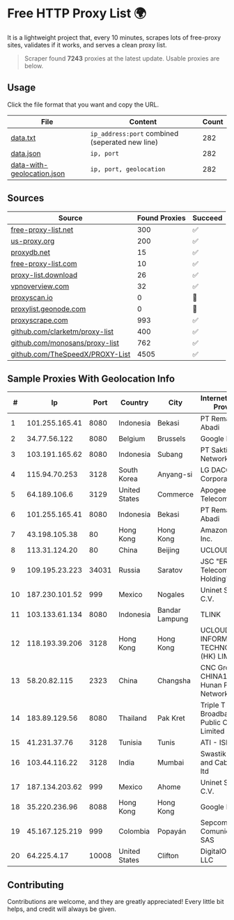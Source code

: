 
# Free HTTP Proxy List 🌍

It is a lightweight project that, every 10 minutes, scrapes lots of free-proxy sites, validates if it works, and serves a clean proxy list.


> Scraper found **7243** proxies at the latest update. Usable proxies are below.

## Usage

Click the file format that you want and copy the URL.


|File|Content|Count|
|----|-------|-----|
|[data.txt](https://raw.githubusercontent.com/themiralay/Proxy-List-World/master/data.txt)|`ip_address:port` combined (seperated new line)|282|
|[data.json](https://raw.githubusercontent.com/themiralay/Proxy-List-World/master/data.json)|`ip, port`|282|
|[data-with-geolocation.json](https://raw.githubusercontent.com/themiralay/Proxy-List-World/master/data-with-geolocation.json)|`ip, port, geolocation`|282|

## Sources

|Source|Found Proxies|Succeed|
|------|-------------|-------|
|[free-proxy-list.net](https://free-proxy-list.net)|300|✅|
|[us-proxy.org](https://www.us-proxy.org)|200|✅|
|[proxydb.net](http://proxydb.net)|15|✅|
|[free-proxy-list.com](https://free-proxy-list.com/?page=&port=&type%5B%5D=http&type%5B%5D=https&up_time=0&search=Search)|10|✅|
|[proxy-list.download](https://www.proxy-list.download/HTTP)|26|✅|
|[vpnoverview.com](https://vpnoverview.com/privacy/anonymous-browsing/free-proxy-servers)|32|✅|
|[proxyscan.io](https://www.proxyscan.io)|0|🚫|
|[proxylist.geonode.com](https://proxylist.geonode.com/api/proxy-list?limit=300&page=1&sort_by=lastChecked&sort_type=desc&protocols=http,https)|0|🚫|
|[proxyscrape.com](https://api.proxyscrape.com/v2/?request=displayproxies&protocol=http&timeout=10000&country=all&ssl=all&anonymity=all)|993|✅|
|[github.com/clarketm/proxy-list](https://raw.githubusercontent.com/clarketm/proxy-list/master/proxy-list-raw.txt)|400|✅|
|[github.com/monosans/proxy-list](https://raw.githubusercontent.com/monosans/proxy-list/main/proxies/http.txt)|762|✅|
|[github.com/TheSpeedX/PROXY-List](https://raw.githubusercontent.com/TheSpeedX/PROXY-List/master/http.txt)|4505|✅|


## Sample Proxies With Geolocation Info

|#|Ip|Port|Country|City|Internet Service Provider|
|-|--|----|-------|----|-------------------------|
|1|101.255.165.41|8080|Indonesia|Bekasi|PT Remala Abadi|
|2|34.77.56.122|8080|Belgium|Brussels|Google LLC|
|3|103.191.165.62|8080|Indonesia|Subang|PT Sakti Wijaya Network|
|4|115.94.70.253|3128|South Korea|Anyang-si|LG DACOM Corporation|
|5|64.189.106.6|3129|United States|Commerce|Apogee Telecom Inc.|
|6|101.255.165.41|8080|Indonesia|Bekasi|PT Remala Abadi|
|7|43.198.105.38|80|Hong Kong|Hong Kong|Amazon.com, Inc.|
|8|113.31.124.20|80|China|Beijing|UCLOUD|
|9|109.195.23.223|34031|Russia|Saratov|JSC "ER-Telecom Holding"|
|10|187.230.101.52|999|Mexico|Nogales|Uninet S.A. de C.V.|
|11|103.133.61.134|8080|Indonesia|Bandar Lampung|TLINK|
|12|118.193.39.206|3128|Hong Kong|Hong Kong|UCLOUD INFORMATION TECHNOLOGY (HK) LIMITED|
|13|58.20.82.115|2323|China|Changsha|CNC Group CHINA169 Hunan Province Network|
|14|183.89.129.56|8080|Thailand|Pak Kret|Triple T Broadband Public Company Limited|
|15|41.231.37.76|3128|Tunisia|Tunis|ATI - ISP|
|16|103.44.116.22|3128|India|Mumbai|Swastik Internet and Cables pvt. ltd|
|17|187.134.203.62|999|Mexico|Ahome|Uninet S.A. de C.V.|
|18|35.220.236.96|8088|Hong Kong|Hong Kong|Google LLC|
|19|45.167.125.219|999|Colombia|Popayán|Sepcom Comunicaciones SAS|
|20|64.225.4.17|10008|United States|Clifton|DigitalOcean, LLC|



## Contributing

Contributions are welcome, and they are greatly appreciated! Every
little bit helps, and credit will always be given.

